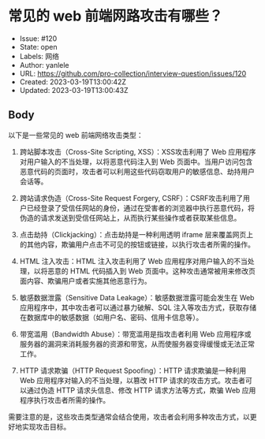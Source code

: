 # 常见的 web 前端网路攻击有哪些？

- Issue: #120
- State: open
- Labels: 网络
- Author: yanlele
- URL: https://github.com/pro-collection/interview-question/issues/120
- Created: 2023-03-19T13:00:42Z
- Updated: 2023-03-19T13:00:43Z

## Body

以下是一些常见的 web 前端网络攻击类型：

1. 跨站脚本攻击（Cross-Site Scripting, XSS）：XSS攻击利用了 Web 应用程序对用户输入的不当处理，以将恶意代码注入到 Web 页面中。当用户访问包含恶意代码的页面时，攻击者可以利用这些代码窃取用户的敏感信息、劫持用户会话等。

2. 跨站请求伪造（Cross-Site Request Forgery, CSRF）：CSRF攻击利用了用户已经登录了受信任网站的身份，通过在受害者的浏览器中执行恶意代码，将伪造的请求发送到受信任网站上，从而执行某些操作或者获取某些信息。

3. 点击劫持（Clickjacking）：点击劫持是一种利用透明 iframe 层来覆盖网页上的其他内容，欺骗用户点击不可见的按钮或链接，以执行攻击者所需的操作。

4. HTML 注入攻击：HTML 注入攻击利用了 Web 应用程序对用户输入的不当处理，以将恶意的 HTML 代码插入到 Web 页面中。这种攻击通常被用来修改页面内容、欺骗用户或者实施其他恶意行为。

5. 敏感数据泄露（Sensitive Data Leakage）：敏感数据泄露可能会发生在 Web 应用程序中，其中攻击者可以通过暴力破解、SQL 注入等攻击方式，获取存储在数据库中的敏感数据（如用户名、密码、信用卡信息等）。

6. 带宽滥用（Bandwidth Abuse）：带宽滥用是指攻击者利用 Web 应用程序或服务器的漏洞来消耗服务器的资源和带宽，从而使服务器变得缓慢或无法正常工作。

7. HTTP 请求欺骗（HTTP Request Spoofing）：HTTP 请求欺骗是一种利用 Web 应用程序对输入的不当处理，以篡改 HTTP 请求的攻击方式。攻击者可以通过伪造 HTTP 请求头信息、修改 HTTP 请求方法等方式，欺骗 Web 应用程序执行攻击者所需的操作。

需要注意的是，这些攻击类型通常会结合使用，攻击者会利用多种攻击方式，以更好地实现攻击目标。
